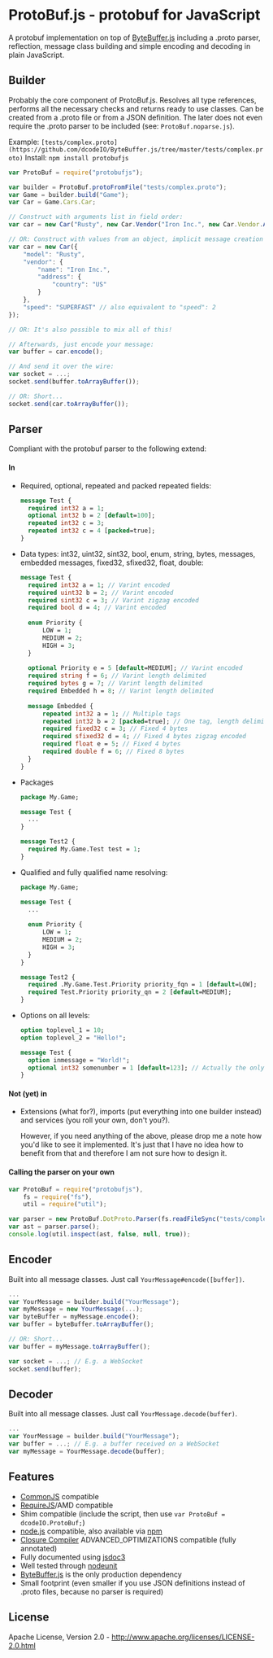 ProtoBuf.js - protobuf for JavaScript
=====================================
A protobuf implementation on top of [ByteBuffer.js](https://github.com/dcodeIO/ByteBuffer.js) including a .proto parser,
reflection, message class building and simple encoding and decoding in plain JavaScript.

Builder
-------
Probably the core component of ProtoBuf.js. Resolves all type references, performs all the necessary checks and returns
ready to use classes. Can be created from a .proto file or from a JSON definition. The later does not even require the
.proto parser to be included (see: `ProtoBuf.noparse.js`).

Example: `[tests/complex.proto](https://github.com/dcodeIO/ByteBuffer.js/tree/master/tests/complex.proto)`
Install: `npm install protobufjs`

```javascript
var ProtoBuf = require("protobufjs");

var builder = ProtoBuf.protoFromFile("tests/complex.proto");
var Game = builder.build("Game");
var Car = Game.Cars.Car;

// Construct with arguments list in field order:
var car = new Car("Rusty", new Car.Vendor("Iron Inc.", new Car.Vendor.Address("US")), Car.Speed.SUPERFAST);

// OR: Construct with values from an object, implicit message creation (address) and enum values as strings:
var car = new Car({
    "model": "Rusty",
    "vendor": {
        "name": "Iron Inc.",
        "address": {
            "country": "US"
        }
    },
    "speed": "SUPERFAST" // also equivalent to "speed": 2
});

// OR: It's also possible to mix all of this!

// Afterwards, just encode your message:
var buffer = car.encode();

// And send it over the wire:
var socket = ...;
socket.send(buffer.toArrayBuffer());

// OR: Short...
socket.send(car.toArrayBuffer());
```

Parser
------
Compliant with the protobuf parser to the following extend:

#### In ####
* Required, optional, repeated and packed repeated fields:

  ```protobuf
  message Test {
    required int32 a = 1;
    optional int32 b = 2 [default=100];
    repeated int32 c = 3;
    repeated int32 c = 4 [packed=true];
  }
  ```

* Data types: int32, uint32, sint32, bool, enum, string, bytes, messages, embedded messages, fixed32, sfixed32, float, double:
  
  ```protobuf
  message Test {
    required int32 a = 1; // Varint encoded
    required uint32 b = 2; // Varint encoded
    required sint32 c = 3; // Varint zigzag encoded
    required bool d = 4; // Varint encoded
    
    enum Priority {
        LOW = 1;
        MEDIUM = 2;
        HIGH = 3;
    }
    
    optional Priority e = 5 [default=MEDIUM]; // Varint encoded
    required string f = 6; // Varint length delimited
    required bytes g = 7; // Varint length delimited
    required Embedded h = 8; // Varint length delimited
    
    message Embedded {
        repeated int32 a = 1; // Multiple tags
        repeated int32 b = 2 [packed=true]; // One tag, length delimited
        required fixed32 c = 3; // Fixed 4 bytes
        required sfixed32 d = 4; // Fixed 4 bytes zigzag encoded
        required float e = 5; // Fixed 4 bytes
        required double f = 6; // Fixed 8 bytes
    }
  }
  ```
  
* Packages

  ```protobuf
  package My.Game;
  
  message Test {
    ...
  }
  
  message Test2 {
    required My.Game.Test test = 1;
  }
  ```
  
* Qualified and fully qualified name resolving:

  ```protobuf
  package My.Game;
  
  message Test {
    ...
    
    enum Priority {
        LOW = 1;
        MEDIUM = 2;
        HIGH = 3;
    }
  }
  
  message Test2 {
    required .My.Game.Test.Priority priority_fqn = 1 [default=LOW];
    required Test.Priority priority_qn = 2 [default=MEDIUM];
  }
  ```  

* Options on all levels:
  
  ```protobuf
  option toplevel_1 = 10;
  option toplevel_2 = "Hello!";
  
  message Test {
    option inmessage = "World!";
    optional int32 somenumber = 1 [default=123]; // Actually the only one used
  }

#### Not (yet) in ####
* Extensions (what for?), imports (put everything into one builder instead) and services (you roll your own, don't you?).
  
  However, if you need anything of the above, please drop me a note how you'd like to see it implemented. It's just that
  I have no idea how to benefit from that and therefore I am not sure how to design it.

#### Calling the parser on your own ####
  
```javascript
var ProtoBuf = require("protobufjs"),
    fs = require("fs"),
    util = require("util");

var parser = new ProtoBuf.DotProto.Parser(fs.readFileSync("tests/complex.proto"));
var ast = parser.parse();
console.log(util.inspect(ast, false, null, true));
```

Encoder
-------
Built into all message classes. Just call `YourMessage#encode([buffer])`.

```javascript
...
var YourMessage = builder.build("YourMessage");
var myMessage = new YourMessage(...);
var byteBuffer = myMessage.encode();
var buffer = byteBuffer.toArrayBuffer();

// OR: Short...
var buffer = myMessage.toArrayBuffer();

var socket = ...; // E.g. a WebSocket
socket.send(buffer);
```

Decoder
-------
Built into all message classes. Just call `YourMessage.decode(buffer)`.

```javascript
...
var YourMessage = builder.build("YourMessage");
var buffer = ...; // E.g. a buffer received on a WebSocket
var myMessage = YourMessage.decode(buffer);
```

Features
--------
* [CommonJS](http://www.commonjs.org/) compatible
* [RequireJS](http://requirejs.org/)/AMD compatible
* Shim compatible (include the script, then use `var ProtoBuf = dcodeIO.ProtoBuf;`)
* [node.js](http://nodejs.org) compatible, also available via [npm](https://npmjs.org/package/protobufjs)
* [Closure Compiler](https://developers.google.com/closure/compiler/) ADVANCED_OPTIMIZATIONS compatible (fully annotated)
* Fully documented using [jsdoc3](https://github.com/jsdoc3/jsdoc)
* Well tested through [nodeunit](https://github.com/caolan/nodeunit)
* [ByteBuffer.js](https://github.com/dcodeIO/ByteBuffer.js) is the only production dependency
* Small footprint (even smaller if you use JSON definitions instead of .proto files, because no parser is required)

License
-------
Apache License, Version 2.0 - http://www.apache.org/licenses/LICENSE-2.0.html
